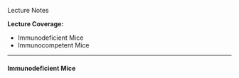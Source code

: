 Lecture Notes

**Lecture Coverage:**
- Immunodeficient Mice
- Immunocompetent Mice

---
#### **Immunodeficient Mice**
